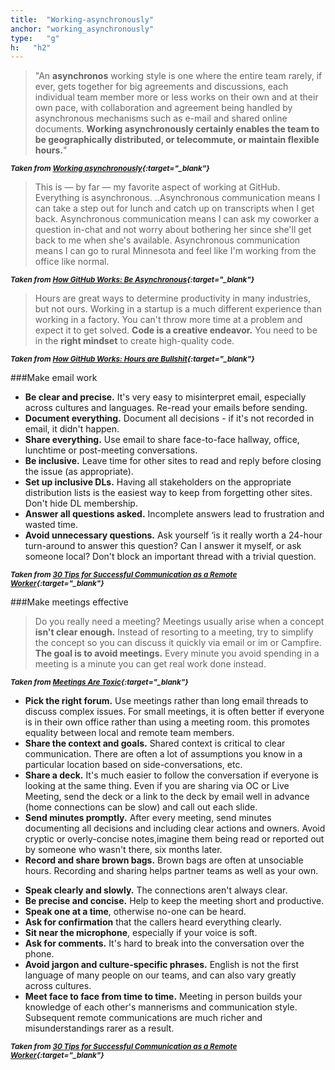 ```yaml
---
title:  "Working-asynchronously"
anchor: "working_asynchronously"
type:   "g"
h:   "h2"
---
```

> "An **asynchronos** working style is one where the entire team rarely, if ever, gets together for big agreements and 
discussions, each individual team member more or less works on their own and at their own pace, with collaboration and 
agreement being handled by asynchronous mechanisms such as e-mail and shared online documents. 
__Working asynchronously certainly enables the team to be geographically distributed, or telecommute, or maintain 
flexible hours.__"

<sup>__*Taken from [Working asynchronously](http://blog.vivekhaldar.com/post/26291176846/working-asynchronously){:target="_blank"}*__</sup>

> This is — by far — my favorite aspect of working at GitHub. Everything is asynchronous.
..Asynchronous communication means I can take a step out for lunch and catch up on transcripts when I get back. 
Asynchronous communication means I can ask my coworker a question in-chat and not worry about bothering her since 
she'll get back to me when she's available. Asynchronous communication means I can go to rural Minnesota and feel 
like I'm working from the office like normal.

<sup>__*Taken from [How GitHub Works: Be Asynchronous](http://zachholman.com/posts/how-github-works-asynchronous/){:target="_blank"}*__</sup>

> Hours are great ways to determine productivity in many industries, but not ours. Working in a startup is a much 
different experience than working in a factory. You can't throw more time at a problem and expect it to get solved. 
__Code is a creative endeavor.__ You need to be in the __right mindset__ to create high-quality code.

<sup>__*Taken from [How GitHub Works: Hours are Bullshit](http://zachholman.com/posts/how-github-works-hours/){:target="_blank"}*__</sup>

<section id="emails" name="emails"></section>

###Make email work

>
* __Be clear and precise.__ It's very easy to misinterpret email, especially across cultures and languages. 
    Re-read your emails before sending.
* __Document everything.__ Document all decisions - if it's not recorded in email, it didn't happen.
* __Share everything.__ Use email to share face-to-face hallway, office, lunchtime or post-meeting conversations.
* __Be inclusive.__ Leave time for other sites to read and reply before closing the issue (as appropriate).
* __Set up inclusive DLs.__ Having all stakeholders on the appropriate distribution lists is the easiest way to keep 
    from forgetting other sites. Don't hide DL membership.
* __Answer all questions asked.__ Incomplete answers lead to frustration and wasted time.
* __Avoid unnecessary questions.__ Ask yourself ‘is it really worth a 24-hour turn-around to answer this question? 
    Can I answer it myself, or ask someone local? Don't block an important thread with a trivial question.

<sup>__*Taken from [30 Tips for Successful Communication as a Remote Worker](http://www.hanselman.com/blog/30TipsForSuccessfulCommunicationAsARemoteWorker.aspx){:target="_blank"}*__</sup>

<section id="meetings" name="meetings"></section>

###Make meetings effective

> Do you really need a meeting? Meetings usually arise when a concept __isn't clear enough.__ Instead of resorting to
 a meeting, try to simplify the concept so you can discuss it quickly via email or im or Campfire. __The goal is to 
 avoid meetings.__ 
Every minute you avoid spending in a meeting is a minute you can get real work done instead.

<sup>__*Taken from [Meetings Are Toxic](http://gettingreal.37signals.com/ch07_Meetings_Are_Toxic.php){:target="_blank"}*__</sup>


>
* __Pick the right forum.__ Use meetings rather than long email threads to discuss complex issues. 
    For small meetings, it is often better if everyone is in their own office rather than using a meeting room.
    this promotes equality between local and remote team members.
* __Share the context and goals.__ Shared context is critical to clear communication. There are often a lot of 
assumptions 
    you know in a particular location based on side-conversations, etc.
* __Share a deck.__ It's much easier to follow the conversation if everyone is looking at the same thing. 
    Even if you are sharing via OC or Live Meeting, send the deck or a link to the deck by email well in advance 
    (home connections can be slow) and call out each slide.
* __Send minutes promptly.__ After every meeting, send minutes documenting all decisions and including clear actions 
and owners. Avoid cryptic or overly-concise notes,imagine them being read or reported out by someone who wasn't 
there, six months later.
* __Record and share brown bags.__ Brown bags are often at unsociable hours. Recording and sharing helps partner 
teams as well as your own.

>
* __Speak clearly and slowly.__ The connections aren't always clear.
* __Be precise and concise.__ Help to keep the meeting short and productive.
* __Speak one at a time__, otherwise no-one can be heard.
* __Ask for confirmation__ that the callers heard everything clearly.
* __Sit near the microphone__, especially if your voice is soft.
* __Ask for comments.__ It's hard to break into the conversation over the phone.
* __Avoid jargon and culture-specific phrases.__ English is not the first language of many people on our teams, 
    and can also vary greatly across cultures.
* __Meet face to face from time to time.__  Meeting in person builds your knowledge of each other's mannerisms and 
communication style. Subsequent remote communications are much richer and misunderstandings rarer as a result.

<sup>__*Taken from [30 Tips for Successful Communication as a Remote Worker](http://www.hanselman.com/blog/30TipsForSuccessfulCommunicationAsARemoteWorker.aspx){:target="_blank"}*__</sup>